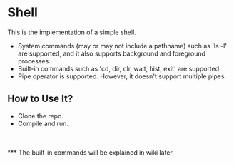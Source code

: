 # Shell
This is the implementation of a simple shell.
* System commands (may or may not include a pathname) such as 'ls -l' are supported, and it also supports 
background and foreground processes.
* Built-in commands such as 'cd, dir, clr, wait, hist, exit' are supported.
* Pipe operator is supported. However, it doesn't support multiple pipes.

## How to Use It?
* Clone the repo.
* Compile and run.
<br/>
<br/>
*** The built-in commands will be explained in wiki later.
